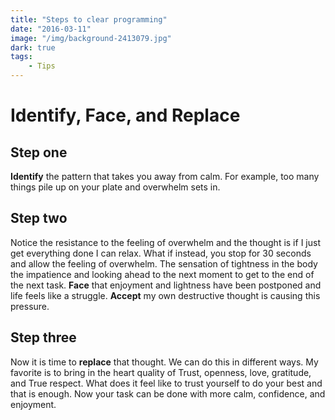 ```yaml
---
title: "Steps to clear programming"
date: "2016-03-11"
image: "/img/background-2413079.jpg"
dark: true
tags:
    - Tips
---
```


# Identify, Face, and Replace

## Step one

**Identify** the pattern that takes you away from calm. For example, too many
things pile up on your plate and overwhelm sets in.  

## Step two

Notice the resistance to the feeling of overwhelm and the thought is if I just
get everything done I can relax. What if instead, you stop for 30 seconds and
allow the feeling of overwhelm. The sensation of tightness in the body the
impatience and looking ahead to the next moment to get to the end of the next
task. **Face** that enjoyment and lightness have been postponed and life feels
like a struggle. **Accept** my own destructive thought is causing this pressure.

## Step three

Now it is time to **replace** that thought. We can do this in different ways.
My favorite is to bring in the heart quality of Trust, openness, love,
gratitude, and True respect. What does it feel like to trust yourself to do your
best and that is enough. Now your task can be done with more calm, confidence,
and enjoyment.
